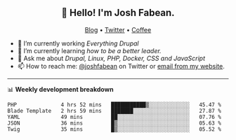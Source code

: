 <h2 align="center">👋 Hello! I'm Josh Fabean.</h2>
<p align="center">
  <a href="https://joshfabean.com">Blog</a> •
  <a href="https://twitter.com/fabean">Twitter</a> •
  <a href="https://www.buymeacoffee.com/LSxne6Yr4">Coffee</a>
</p>

- 🔭 I’m currently working *Everything Drupal*
- 🌱 I’m currently learning *how to be a better leader.*
- 💬 Ask me about *Drupal, Linux, PHP, Docker, CSS and JavaScript*
- 📫 How to reach me: [@joshfabean](https://twitter.com/joshfabean) on Twitter or [email from my website](https://joshfabean.com).

-------

📊 **Weekly development breakdown**
<!--START_SECTION:waka-->
```text
PHP              4 hrs 52 mins   ███████████▒░░░░░░░░░░░░░   45.47 % 
Blade Template   2 hrs 59 mins   ███████░░░░░░░░░░░░░░░░░░   27.87 % 
YAML             49 mins         ██░░░░░░░░░░░░░░░░░░░░░░░   07.76 % 
JSON             36 mins         █▒░░░░░░░░░░░░░░░░░░░░░░░   05.63 % 
Twig             35 mins         █▒░░░░░░░░░░░░░░░░░░░░░░░   05.52 % 
```
<!--END_SECTION:waka-->

<!--
**fabean/fabean** is a ✨ _special_ ✨ repository because its `README.md` (this file) appears on your GitHub profile.

Here are some ideas to get you started:

- 🔭 I’m currently working on ...
- 🌱 I’m currently learning ...
- 👯 I’m looking to collaborate on ...
- 🤔 I’m looking for help with ...
- 💬 Ask me about ...
- 📫 How to reach me: ...
- 😄 Pronouns: ...
- ⚡ Fun fact: ...
-->
